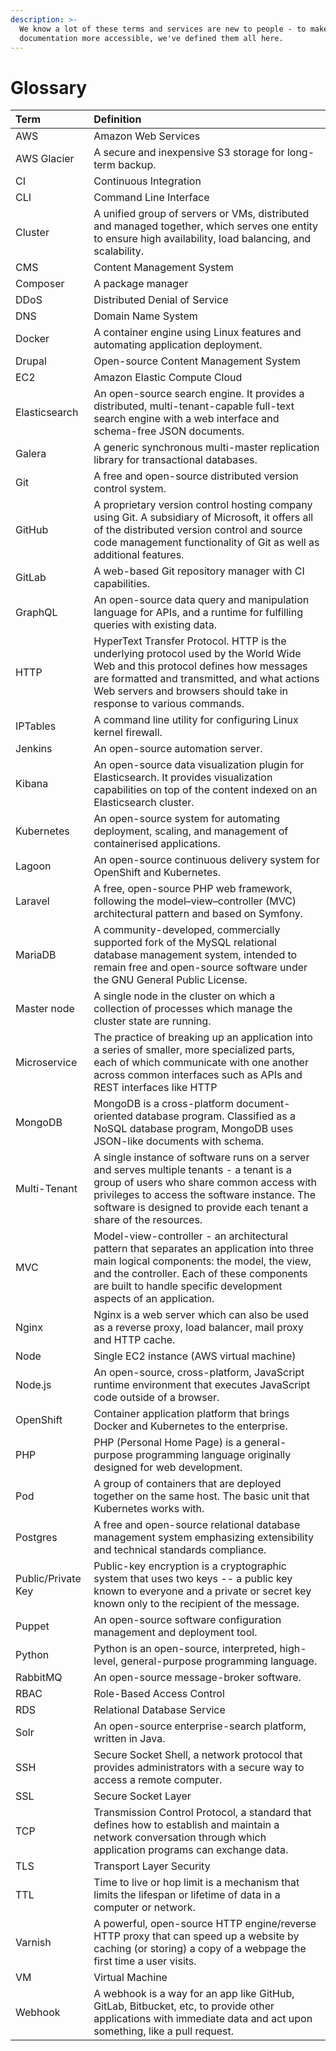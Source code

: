 ```yaml
---
description: >-
  We know a lot of these terms and services are new to people - to make our
  documentation more accessible, we've defined them all here.
---
```


# Glossary

| Term | Definition |
| :--- | :--- |
| AWS | Amazon Web Services |
| AWS Glacier | A secure and inexpensive S3 storage for long-term backup. |
| CI | Continuous Integration |
| CLI | Command Line Interface |
| Cluster | A unified group of servers or VMs, distributed and managed together, which serves one entity to ensure high availability, load balancing, and scalability. |
| CMS | Content Management System |
| Composer | A package manager |
| DDoS | Distributed Denial of Service |
| DNS | Domain Name System |
| Docker | A container engine using Linux features and automating application deployment. |
| Drupal | Open-source Content Management System |
| EC2 | Amazon Elastic Compute Cloud |
| Elasticsearch | An open-source search engine. It provides a distributed, multi-tenant-capable full-text search engine with a web interface and schema-free JSON documents. |
| Galera | A generic synchronous multi-master replication library for transactional databases. |
| Git | A free and open-source distributed version control system. |
| GitHub | A proprietary version control hosting company using Git. A subsidiary of Microsoft, it offers all of the distributed version control and source code management functionality of Git as well as additional features. |
| GitLab | A web-based Git repository manager with CI capabilities. |
| GraphQL | An open-source data query and manipulation language for APIs, and a runtime for fulfilling queries with existing data. |
| HTTP | HyperText Transfer Protocol. HTTP is the underlying protocol used by the World Wide Web and this protocol defines how messages are formatted and transmitted, and what actions Web servers and browsers should take in response to various commands. |
| IPTables | A command line utility for configuring Linux kernel firewall. |
| Jenkins | An open-source automation server. |
| Kibana | An open-source data visualization plugin for Elasticsearch. It provides visualization capabilities on top of the content indexed on an Elasticsearch cluster. |
| Kubernetes | An open-source system for automating deployment, scaling, and management of containerised applications. |
| Lagoon | An open-source continuous delivery system for OpenShift and Kubernetes. |
| Laravel | A free, open-source PHP web framework, following the model–view–controller \(MVC\) architectural pattern and based on Symfony. |
| MariaDB | A community-developed, commercially supported fork of the MySQL relational database management system, intended to remain free and open-source software under the GNU General Public License. |
| Master node | A single node in the cluster on which a collection of processes which manage the cluster state are running. |
| Microservice | The practice of breaking up an application into a series of smaller, more specialized parts, each of which communicate with one another across common interfaces such as APIs and REST interfaces like HTTP |
| MongoDB | MongoDB is a cross-platform document-oriented database program. Classified as a NoSQL database program, MongoDB uses JSON-like documents with schema. |
| Multi-Tenant | A single instance of software runs on a server and serves multiple tenants - a tenant is a group of users who share common access with privileges to access the software instance. The software is designed to provide each tenant a share of the resources. |
| MVC | Model-view-controller - an architectural pattern that separates an application into three main logical components: the model, the view, and the controller. Each of these components are built to handle specific development aspects of an application. |
| Nginx | Nginx is a web server which can also be used as a reverse proxy, load balancer, mail proxy and HTTP cache. |
| Node | Single EC2 instance \(AWS virtual machine\) |
| Node.js | An open-source, cross-platform, JavaScript runtime environment that executes JavaScript code outside of a browser. |
| OpenShift | Container application platform that brings Docker and Kubernetes to the enterprise. |
| PHP | PHP \(Personal Home Page\) is a general-purpose programming language originally designed for web development. |
| Pod | A group of containers that are deployed together on the same host. The basic unit that Kubernetes works with. |
| Postgres | A free and open-source relational database management system emphasizing extensibility and technical standards compliance. |
| Public/Private Key | Public-key encryption is a cryptographic system that uses two keys -- a public key known to everyone and a private or secret key known only to the recipient of the message. |
| Puppet | An open-source software configuration management and deployment tool. |
| Python | Python is an open-source, interpreted, high-level, general-purpose programming language. |
| RabbitMQ | An open-source message-broker software. |
| RBAC | Role-Based Access Control |
| RDS | Relational Database Service |
| Solr | An open-source enterprise-search platform, written in Java. |
| SSH | Secure Socket Shell, a network protocol that provides administrators with a secure way to access a remote computer. |
| SSL | Secure Socket Layer |
| TCP | Transmission Control Protocol, a standard that defines how to establish and maintain a network conversation through which application programs can exchange data. |
| TLS | Transport Layer Security |
| TTL | Time to live or hop limit is a mechanism that limits the lifespan or lifetime of data in a computer or network. |
| Varnish | A powerful, open-source HTTP engine/reverse HTTP proxy that can speed up a website by caching \(or storing\) a copy of a webpage the first time a user visits. |
| VM | Virtual Machine |
| Webhook | A webhook is a way for an app like GitHub, GitLab, Bitbucket, etc, to provide other applications with immediate data and act upon something, like a pull request. |

